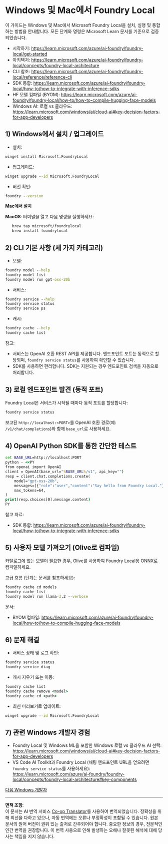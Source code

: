 <!--
CO_OP_TRANSLATOR_METADATA:
{
  "original_hash": "ba4a0e432e3b6bfed9026383b0b56cf4",
  "translation_date": "2025-10-02T11:51:31+00:00",
  "source_file": "Module07/foundrylocal.md",
  "language_code": "ko"
}
-->
# Windows 및 Mac에서 Foundry Local

이 가이드는 Windows 및 Mac에서 Microsoft Foundry Local을 설치, 실행 및 통합하는 방법을 안내합니다. 모든 단계와 명령은 Microsoft Learn 문서를 기준으로 검증되었습니다.

- 시작하기: https://learn.microsoft.com/azure/ai-foundry/foundry-local/get-started
- 아키텍처: https://learn.microsoft.com/azure/ai-foundry/foundry-local/concepts/foundry-local-architecture
- CLI 참조: https://learn.microsoft.com/azure/ai-foundry/foundry-local/reference/reference-cli
- SDK 통합: https://learn.microsoft.com/azure/ai-foundry/foundry-local/how-to/how-to-integrate-with-inference-sdks
- HF 모델 컴파일 (BYOM): https://learn.microsoft.com/azure/ai-foundry/foundry-local/how-to/how-to-compile-hugging-face-models
- Windows AI: 로컬 vs 클라우드: https://learn.microsoft.com/windows/ai/cloud-ai#key-decision-factors-for-app-developers

## 1) Windows에서 설치 / 업그레이드

- 설치:
```cmd
winget install Microsoft.FoundryLocal
```
- 업그레이드:
```cmd
winget upgrade --id Microsoft.FoundryLocal
```
- 버전 확인:
```cmd
foundry --version
```
     
**Mac에서 설치**

**MacOS**: 
터미널을 열고 다음 명령을 실행하세요:
```bash
   brew tap microsoft/foundrylocal
   brew install foundrylocal
```

## 2) CLI 기본 사항 (세 가지 카테고리)

- 모델:
```cmd
foundry model --help
foundry model list
foundry model run gpt-oss-20b
```
- 서비스:
```cmd
foundry service --help
foundry service status
foundry service ps
```
- 캐시:
```cmd
foundry cache --help
foundry cache list
```

참고:
- 서비스는 OpenAI 호환 REST API를 제공합니다. 엔드포인트 포트는 동적으로 할당되며, `foundry service status`를 사용하여 확인할 수 있습니다.
- SDK를 사용하면 편리합니다. SDK는 지원되는 경우 엔드포인트 검색을 자동으로 처리합니다.

## 3) 로컬 엔드포인트 발견 (동적 포트)

Foundry Local은 서비스가 시작될 때마다 동적 포트를 할당합니다:
```cmd
foundry service status
```
보고된 `http://localhost:<PORT>`를 OpenAI 호환 경로(예: `/v1/chat/completions`)와 함께 `base_url`로 사용하세요.

## 4) OpenAI Python SDK를 통한 간단한 테스트

```cmd
set BASE_URL=http://localhost:PORT
python - <<PY
from openai import OpenAI
client = OpenAI(base_url="%BASE_URL%/v1", api_key="")
resp = client.chat.completions.create(
    model="gpt-oss-20b",
    messages=[{"role":"user","content":"Say hello from Foundry Local."}],
    max_tokens=64,
)
print(resp.choices[0].message.content)
PY
```
참고 자료:
- SDK 통합: https://learn.microsoft.com/azure/ai-foundry/foundry-local/how-to/how-to-integrate-with-inference-sdks

## 5) 사용자 모델 가져오기 (Olive로 컴파일)

카탈로그에 없는 모델이 필요한 경우, Olive를 사용하여 Foundry Local용 ONNX로 컴파일하세요.

고급 흐름 (단계는 문서를 참조하세요):
```cmd
foundry cache cd models
foundry cache list
foundry model run llama-3.2 --verbose
```
문서:
- BYOM 컴파일: https://learn.microsoft.com/azure/ai-foundry/foundry-local/how-to/how-to-compile-hugging-face-models

## 6) 문제 해결

- 서비스 상태 및 로그 확인:
```cmd
foundry service status
foundry service diag
```
- 캐시 지우기 또는 이동:
```cmd
foundry cache list
foundry cache remove <model>
foundry cache cd <path>
```
- 최신 미리보기로 업데이트:
```cmd
winget upgrade --id Microsoft.FoundryLocal
```

## 7) 관련 Windows 개발자 경험

- Foundry Local 및 Windows ML을 포함한 Windows 로컬 vs 클라우드 AI 선택:
  https://learn.microsoft.com/windows/ai/cloud-ai#key-decision-factors-for-app-developers
- VS Code AI Toolkit과 Foundry Local (채팅 엔드포인트 URL을 얻으려면 `foundry service status`를 사용하세요):
  https://learn.microsoft.com/azure/ai-foundry/foundry-local/concepts/foundry-local-architecture#key-components

[다음 Windows 개발자](./windowdeveloper.md)

---

**면책 조항**:  
이 문서는 AI 번역 서비스 [Co-op Translator](https://github.com/Azure/co-op-translator)를 사용하여 번역되었습니다. 정확성을 위해 최선을 다하고 있으나, 자동 번역에는 오류나 부정확성이 포함될 수 있습니다. 원본 문서의 원어 버전이 권위 있는 출처로 간주되어야 합니다. 중요한 정보의 경우, 전문적인 인간 번역을 권장합니다. 이 번역 사용으로 인해 발생하는 오해나 잘못된 해석에 대해 당사는 책임을 지지 않습니다.